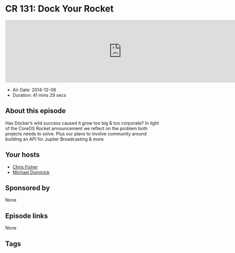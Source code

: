 # CR 131: Dock Your Rocket

<iframe src="https://player.fireside.fm/v2/MLf2ZzhC+T9S3KE2w?theme=dark" width="740" height="200" frameborder="0" scrolling="no"></iframe>

* Air Date: 2014-12-08
* Duration: 41 mins 29 secs

## About this episode

Has Docker’s wild success caused it grow too big & too corporate? In light of the CoreOS Rocket announcement we reflect on the problem both projects needs to solve. Plus our plans to involve community around building an API for Jupiter Broadcasting & more

## Your hosts
* [Chris Fisher](https://coder.show/hosts/chrislas)
* [Michael Dominick](https://coder.show/hosts/michael)

## Sponsored by

None



## Episode links

None



## Tags

